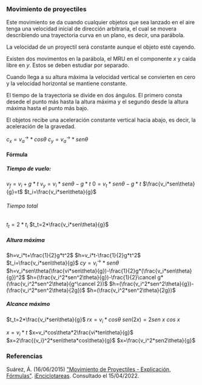 ### Movimiento de proyectiles
Este movimiento se da cuando cualquier objetos que sea lanzado en el aire tenga una velocidad inicial de dirección arbitraria, el cual se movera describiendo una trayectoria curva en un plano, es decir, una parábola.

La velocidad de un proyectil será constante aunque el objeto esté cayendo.

Existen dos movimentos en la parábola, el MRU en el componente $x$ y caída libre en $y$. Estos se deben estudiar por separado.

Cuando llega a su altura máxima la velocidad vertical se convierten en cero y la velocidad horizontal se mantiene constante.

El tiempo de la trayectoria se divide en dos ángulos. El primero consta desede el punto más hasta la altura máxima y el segundo desde la altura máxima hasta el punto más bajo.

El objetos recibe una aceleración constante vertical hacia abajo, es decir, la aceleración de la gravedad.

$c_x=v_a^\rightarrow *cos\theta$
$c_y=v_a^\rightarrow *sen\theta$

#### Fórmula
##### Tiempo de vuelo: 
$v_f=v_i+g*t$
$v_y=v_i*sen\theta-g*t$
$0=v_t*sen\theta -g*t$
$\frac{v_i*sen\theta}{g}=t$
$t_i=\frac{v_i*sen\theta}{g}$

###### Tiempo total
$t_t=2*t_i$
$t_t=2*\frac{v_i*sen\theta}{g}$

##### Altura máxima
$h=v_i*t+\frac{1}{2}g*t^2$
$h=v_i*t-\frac{1}{2}g*t^2$
$t_i=\frac{v_i*sen\theta}{g}$
$cy=v_i^\rightarrow*sen\theta$
$h=v_i*sen\theta(\frac{vi*sen\theta}{g})-\frac{1}{2}g*(\frac{v_i*sen\theta}{g})^2$
$h=(\frac{v_i^2*sen^2\theta}{g})-\frac{1}{2}\cancel g*(\frac{v_i^2*sen^2\theta}{g^\cancel 2})$
$h=(\frac{v_i^2*sen^2\theta}{g})-(\frac{v_i^2*sen^2\theta}{2g})$
$h=(\frac{v_i^2*sen^2\theta}{2g})$

##### Alcance máximo
$t_t=2*\frac{v_i*sen\theta}{g}$
$rx=v_i*cos\theta$
$sen(2x)=2sen\ x\ cos\ x$

$x=v_i*t$
$x=v_i*cos\theta*2\frac{vi*ten\theta}{g}$
$x=2\frac{{v_i}^2*sen\theta*cos\theta}{g}$
$x=\frac{v_i^2*sen2\theta}{g}$

### Referencias
Suárez, Á. (16/06/2015) ["Movimiento de Proyectiles - Explicación, Fórmulas"](https://www.youtube.com/watch?v=r3Ru862AHBU). [iEnciclotareas](https://www.youtube.com/channel/UCVQfOCE5h2eSujy_QMKMogA). Consultado el 15/04/2022.